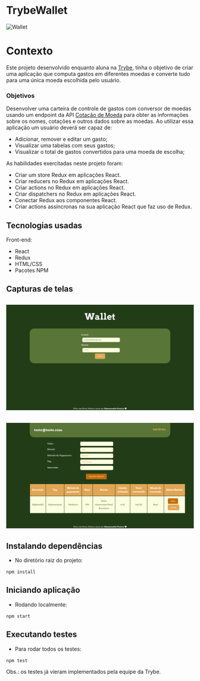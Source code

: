 # TrybeWallet

![Wallet](https://c.tenor.com/taDMfYgcXrkAAAAd/money-wallet.gif)

# Contexto
Este projeto desenvolvido enquanto aluna na [Trybe](https://www.betrybe.com/), tinha o objetivo de criar uma aplicação que computa gastos em diferentes moedas e converte tudo para uma única moeda escolhida pelo usuário.


### Objetivos
Desenvolver uma carteira de controle de gastos com conversor de moedas usando um endpoint da API [Cotação de Moeda](https://docs.awesomeapi.com.br/api-de-moedas) para obter as informações sobre os nomes, cotações e outros dados sobre as moedas.
Ao utilizar essa aplicação um usuário deverá ser capaz de:

- Adicionar, remover e editar um gasto;
- Visualizar uma tabelas com seus gastos;
- Visualizar o total de gastos convertidos para uma moeda de escolha;

As habilidades exercitadas neste projeto foram:

- Criar um store Redux em aplicações React.
- Criar reducers no Redux em aplicações React.
- Criar actions no Redux em aplicações React.
- Criar dispatchers no Redux em aplicações React.
- Conectar Redux aos componentes React.
- Criar actions assíncronas na sua aplicação React que faz uso de Redux.


## Tecnologias usadas

Front-end:
* React
* Redux
* HTML/CSS
* Pacotes NPM


## Capturas de telas

![Login](assets/wallet-login.png)
---
![Wallet](assets/wallet-page.png)
---


## Instalando dependências

* No diretório raiz do projeto:
```
npm install
```

## Iniciando aplicação

* Rodando localmente:
```
npm start
```

## Executando testes

* Para rodar todos os testes:
```
npm test
```

Obs.: os testes já vieram implementados pela equipe da Trybe.
